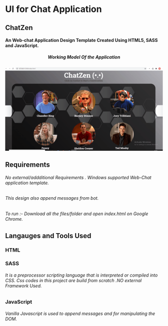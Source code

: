 # UI for Chat Application
## ChatZen 
#### An Web-chat Application Design Template Created Using HTML5, SASS and JavaScript.
##### <p align="center"> Working Model Of the Application </p>
![Demo](main.gif)

## Requirements
###### No external/addditional Requirements . Windows supported Web-Chat application template. 
###### This design also append messages from bot. 
###### To run :- Download all the files/folder and open index.html on Google Chrome.

## Langauges and Tools Used
### **HTML**
### **SASS**
###### It is a preprocessor scripting language that is interpreted or compiled into CSS. Css codes in this project are build from scratch .NO external Framework Used.
### **JavaScript**
###### Vanilla Javascript is used to append messages and for manipulating the DOM.


